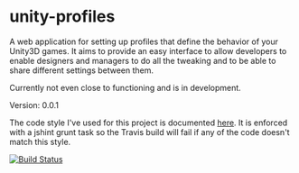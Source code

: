 unity-profiles
==============

A web application for setting up profiles that define the behavior of your Unity3D games. It aims to provide an easy interface to allow developers to enable designers and managers to do all the tweaking and to be able to share different settings between them.

Currently not even close to functioning and is in development.

Version: 0.0.1

The code style I've used for this project is documented [here](http://nodeguide.com/style.html). It is enforced with a jshint grunt task so the Travis build will fail if any of the code doesn't match this style.

[![Build Status](https://travis-ci.org/NoxHarmonium/unity-profiles.png?branch=master)](https://travis-ci.org/NoxHarmonium/unity-profiles)

